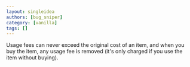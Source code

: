 ```yaml
---
layout: singleidea
authors: [bug_sniper]
category: [vanilla]
tags: []
---
```

Usage fees can never exceed the original cost of an item, and when you buy the item, any usage fee is removed (it's only charged if you use the item without buying).
